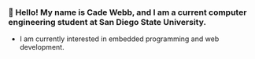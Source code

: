 ### 👋 Hello! My name is Cade Webb, and I am a current computer engineering student at San Diego State University.
- I am currently interested in embedded programming and web development.
